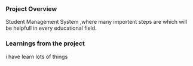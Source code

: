 ### Project Overview

 Student Management System ,where many importent steps are which will be helpfull in every educational field.


### Learnings from the project

 i have learn lots of things 


